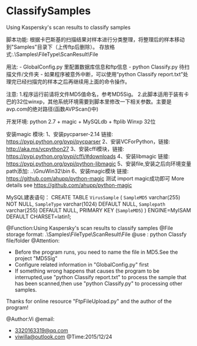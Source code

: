 # ClassifySamples
  Using Kaspersky's scan results  to classify samples


脚本功能:
	根据卡巴斯基的扫描结果对样本进行分类整理，将整理后的样本移动到"Samples"目录下（上传ftp后删除）。
	存放格式:.\Samples\FileType\ScanResult\File

用法:
	- GlobalConfig.py 里配置数据库信息和ftp信息
	- python Classify.py 待扫描文件/文件夹
	- 如果程序被意外中断，可以使用“python Classify report.txt”处理完已经扫描完的样本之后再继续用上面的命令操作。

注意:
	1.程序运行前请将文件MD5值命名，参考MD5Sig。
	2.此脚本适用于装有卡巴的32位winxp，其他系统环境需要到脚本里修改一下相关参数。主要是avp.com的绝对路径(函数AVPScan()中)

开发环境:
	python 2.7 + magic + MySQLdb + ftplib
	Winxp 32位

安装magic 模块:
	1、安装pycparser-2.14  链接: https://pypi.python.org/pypi/pycparser
	2、安装VCForPython，链接: http://aka.ms/vcpython27
	3、安装cffi模块，链接: https://pypi.python.org/pypi/cffi/#downloads
	4、安装libmagic  链接: https://pypi.python.org/pypi/python-libmagic
	5、安装file,安装之后向环境变量path添加: ..\GnuWin32\bin
	6、安装magic模块 链接: https://github.com/ahupp/python-magic
	测试 import magic成功即可
	More details see https://github.com/ahupp/python-magic


MySQL建表语句：
	CREATE TABLE `VirusSample` (
	  `SampleMD5` varchar(255) NOT NULL,
	  `SampleType` varchar(1024) DEFAULT NULL,
	  `Samplepath` varchar(255) DEFAULT NULL,
	  PRIMARY KEY (`SampleMD5`)
	) ENGINE=MyISAM DEFAULT CHARSET=latin1;
	

@Function:Using Kaspersky's scan results  to classify samples
@File storage format: .\Samples\FileType\ScanResult\File
@use : python Classfy file/folder
@Attention:
  - Before the program runs, you need to name the file in MD5.See the project "MD5Sig"
  - Configure related information in "GlobalConfig.py" first
  - If something wrong happens that causes the program to be interrupted,use "python Classify report.txt" to process the sample that has been scanned,then use 
    "python Classify.py" to processing other samples.

Thanks for online resource "FtpFileUpload.py" and the author of the program!


@Author:Vi
@email:
  - 3320163319@qq.com
  - viwilla@outlook.com
@Time:2015/12/24
